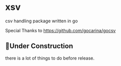 # xsv
csv handling package written in go

Special Thanks to https://github.com/gocarina/gocsv

## 🚧Under Construction
there is a lot of things to do before release.
